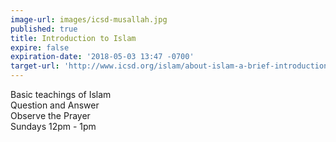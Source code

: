 ```yaml
---
image-url: images/icsd-musallah.jpg
published: true
title: Introduction to Islam
expire: false
expiration-date: '2018-05-03 13:47 -0700'
target-url: 'http://www.icsd.org/islam/about-islam-a-brief-introduction'
---
```

Basic teachings of Islam  
Question and Answer  
Observe the Prayer  
Sundays 12pm - 1pm
